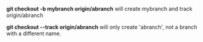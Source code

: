 **git checkout -b mybranch origin/abranch**
will create mybranch and track origin/abranch

**git checkout --track origin/abranch** 
will only create 'abranch', not a branch with a different name.